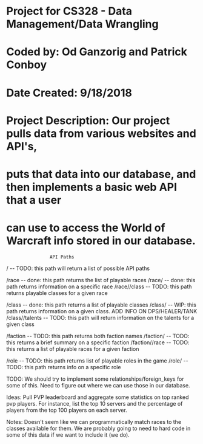 # Project for CS328 - Data Management/Data Wrangling
# Coded by: Od Ganzorig and Patrick Conboy
# Date Created: 9/18/2018
# Project Description: Our project pulls data from various websites and API's,
# puts that data into our database, and then implements a basic web API that a user
# can use to access the World of Warcraft info stored in our database.

                            
                    API Paths

/ -- TODO: this path will return a list of possible API paths

/race -- done: this path returns the list of playable races
/race/<raceName> -- done: this path returns information on a specific race
/race/<raceName>/class -- TODO: this path returns playable classes for a given race

/class -- done: this path returns a list of playable classes
/class/<className> -- WIP: this path returns information on a given class. ADD INFO ON DPS/HEALER/TANK
/class/<className>/talents -- TODO: this path will return information on the talents for a given class

/faction -- TODO: this path returns both faction names
/faction/<factionName> -- TODO: this returns a brief summary on a specific faction
/faction/<factionName>/race -- TODO: this returns a list of playable races for a given faction

/role -- TODO: this path returns list of playable roles in the game
/role/<roleName> -- TODO: this path returns info on a specific role

TODO: We should try to implement some relationships/foreign_keys for some of this. Need to 
      figure out where we can use those in our database.

Ideas: Pull PVP leaderboard and aggregate some statistics on top ranked pvp players. For instance, list the top 10 servers and the percentage of players from the top 100 players on each server.

Notes: Doesn't seem like we can programmatically match races to the classes available for them. We are probably going to need to hard code in some of this data if we want to include it (we do).